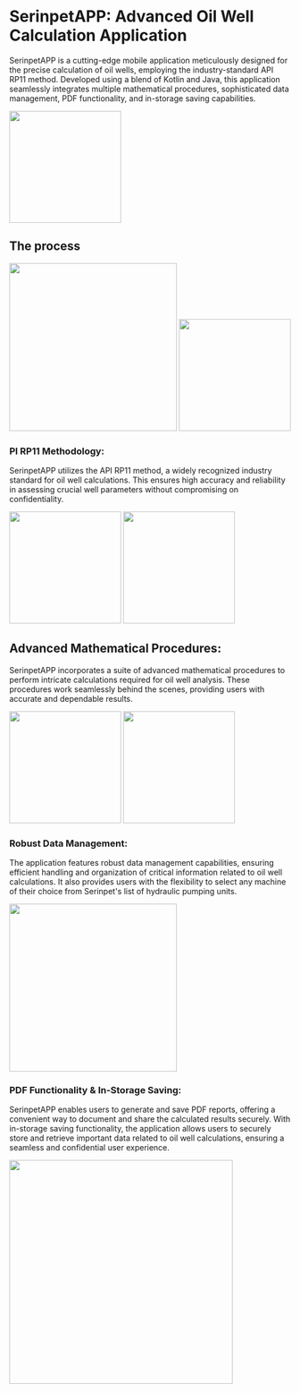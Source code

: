 # SerinpetAPP: Advanced Oil Well Calculation Application

SerinpetAPP is a cutting-edge mobile application meticulously designed for the precise calculation of oil wells, employing the industry-standard API RP11 method. Developed using a blend of Kotlin and Java, this application seamlessly integrates multiple mathematical procedures, sophisticated data management, PDF functionality, and in-storage saving capabilities.



<img src="images/icono.png" width="200" />

## The process

<img src="images/im1.png" width="300" />
<img src="images/im2.png" width="200" />


### PI RP11 Methodology:

SerinpetAPP utilizes the API RP11 method, a widely recognized industry standard for oil well calculations. This ensures high accuracy and reliability in assessing crucial well parameters without compromising on confidentiality.


<img src="images/im3.png" width="200" />
<img src="images/im4.png" width="200" />

## Advanced Mathematical Procedures:

SerinpetAPP incorporates a suite of advanced mathematical procedures to perform intricate calculations required for oil well analysis. These procedures work seamlessly behind the scenes, providing users with accurate and dependable results.


<img src="images/im5.png" width="200" />
<img src="images/im6.png" width="200" />

### Robust Data Management:
The application features robust data management capabilities, ensuring efficient handling and organization of critical information related to oil well calculations. It also provides users with the flexibility to select any machine of their choice from Serinpet's list of hydraulic pumping units.

<img src="images/im7.png" width="300" />

### PDF Functionality & In-Storage Saving:

SerinpetAPP enables users to generate and save PDF reports, offering a convenient way to document and share the calculated results securely. With in-storage saving functionality, the application allows users to securely store and retrieve important data related to oil well calculations, ensuring a seamless and confidential user experience.

<img src="images/im8.png" width="400" />
